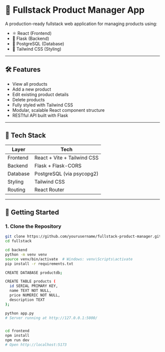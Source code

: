 # 🧾 Fullstack Product Manager App

A production-ready fullstack web application for managing products using:

- ⚛️ React (Frontend)
- 🐍 Flask (Backend)
- 🐘 PostgreSQL (Database)
- 🎨 Tailwind CSS (Styling)
---

## 🛠️ Features

- View all products
- Add a new product
- Edit existing product details
- Delete products
- Fully styled with Tailwind CSS
- Modular, scalable React component structure
- RESTful API built with Flask

---

## 🧰 Tech Stack

| Layer        | Tech                   |
|--------------|------------------------|
| Frontend     | React + Vite + Tailwind CSS |
| Backend      | Flask + Flask-CORS     |
| Database     | PostgreSQL (via psycopg2) |
| Styling      | Tailwind CSS           |
| Routing      | React Router           |

---

## 🚀 Getting Started

### 1. Clone the Repository

```bash
git clone https://github.com/yourusername/fullstack-product-manager.git
cd fullstack

cd backend
python -m venv venv
source venv/bin/activate  # Windows: venv\Scripts\activate
pip install -r requirements.txt

CREATE DATABASE productdb;

CREATE TABLE products (
  id SERIAL PRIMARY KEY,
  name TEXT NOT NULL,
  price NUMERIC NOT NULL,
  description TEXT
);

python app.py
# Server running at http://127.0.0.1:5000/


cd frontend
npm install
npm run dev
# Open http://localhost:5173
